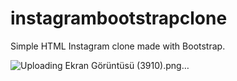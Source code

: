 # instagrambootstrapclone
Simple HTML Instagram clone made with Bootstrap.

<!-- img -->
![Uploading Ekran Görüntüsü (3910).png…]()

